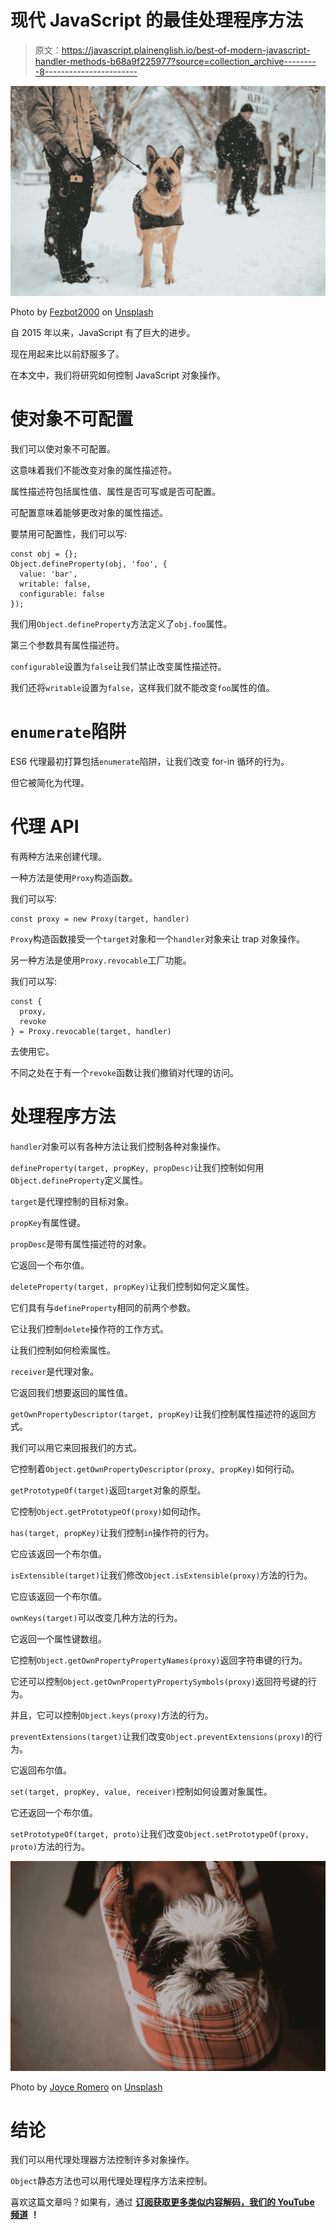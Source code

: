 # 现代 JavaScript 的最佳处理程序方法

> 原文：<https://javascript.plainenglish.io/best-of-modern-javascript-handler-methods-b68a9f225977?source=collection_archive---------8----------------------->

![](img/637d27e1fabae96bdb6718e8cb1b9365.png)

Photo by [Fezbot2000](https://unsplash.com/@fezbot2000?utm_source=medium&utm_medium=referral) on [Unsplash](https://unsplash.com?utm_source=medium&utm_medium=referral)

自 2015 年以来，JavaScript 有了巨大的进步。

现在用起来比以前舒服多了。

在本文中，我们将研究如何控制 JavaScript 对象操作。

# 使对象不可配置

我们可以使对象不可配置。

这意味着我们不能改变对象的属性描述符。

属性描述符包括属性值、属性是否可写或是否可配置。

可配置意味着能够更改对象的属性描述。

要禁用可配置性，我们可以写:

```
const obj = {};
Object.defineProperty(obj, 'foo', {
  value: 'bar',
  writable: false,
  configurable: false
});
```

我们用`Object.defineProperty`方法定义了`obj.foo`属性。

第三个参数具有属性描述符。

`configurable`设置为`false`让我们禁止改变属性描述符。

我们还将`writable`设置为`false`，这样我们就不能改变`foo`属性的值。

# `enumerate`陷阱

ES6 代理最初打算包括`enumerate`陷阱，让我们改变 for-in 循环的行为。

但它被简化为代理。

# 代理 API

有两种方法来创建代理。

一种方法是使用`Proxy`构造函数。

我们可以写:

```
const proxy = new Proxy(target, handler)
```

`Proxy`构造函数接受一个`target`对象和一个`handler`对象来让 trap 对象操作。

另一种方法是使用`Proxy.revocable`工厂功能。

我们可以写:

```
const {
  proxy,
  revoke
} = Proxy.revocable(target, handler)
```

去使用它。

不同之处在于有一个`revoke`函数让我们撤销对代理的访问。

# 处理程序方法

`handler`对象可以有各种方法让我们控制各种对象操作。

`defineProperty(target, propKey, propDesc)`让我们控制如何用`Object.defineProperty`定义属性。

`target`是代理控制的目标对象。

`propKey`有属性键。

`propDesc`是带有属性描述符的对象。

它返回一个布尔值。

`deleteProperty(target, propKey)`让我们控制如何定义属性。

它们具有与`defineProperty`相同的前两个参数。

它让我们控制`delete`操作符的工作方式。

让我们控制如何检索属性。

`receiver`是代理对象。

它返回我们想要返回的属性值。

`getOwnPropertyDescriptor(target, propKey)`让我们控制属性描述符的返回方式。

我们可以用它来回报我们的方式。

它控制着`Object.getOwnPropertyDescriptor(proxy, propKey)`如何行动。

`getPrototypeOf(target)`返回`target`对象的原型。

它控制`Object.getPrototypeOf(proxy)`如何动作。

`has(target, propKey)`让我们控制`in`操作符的行为。

它应该返回一个布尔值。

`isExtensible(target)`让我们修改`Object.isExtensible(proxy)`方法的行为。

它应该返回一个布尔值。

`ownKeys(target)`可以改变几种方法的行为。

它返回一个属性键数组。

它控制`Object.getOwnPropertyPropertyNames(proxy)`返回字符串键的行为。

它还可以控制`Object.getOwnPropertyPropertySymbols(proxy)`返回符号键的行为。

并且，它可以控制`Object.keys(proxy)`方法的行为。

`preventExtensions(target)`让我们改变`Object.preventExtensions(proxy)`的行为。

它返回布尔值。

`set(target, propKey, value, receiver)`控制如何设置对象属性。

它还返回一个布尔值。

`setPrototypeOf(target, proto)`让我们改变`Object.setPrototypeOf(proxy, proto)`方法的行为。

![](img/1df4c13918dac160ec1732377d71a754.png)

Photo by [Joyce Romero](https://unsplash.com/@joyceromero?utm_source=medium&utm_medium=referral) on [Unsplash](https://unsplash.com?utm_source=medium&utm_medium=referral)

# 结论

我们可以用代理处理器方法控制许多对象操作。

`Object`静态方法也可以用代理处理程序方法来控制。

喜欢这篇文章吗？如果有，通过 [**订阅获取更多类似内容解码，我们的 YouTube 频道**](https://www.youtube.com/channel/UCtipWUghju290NWcn8jhyAw?sub_confirmation=true) **！**